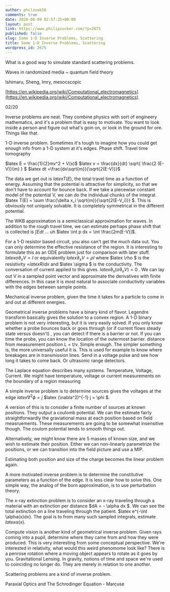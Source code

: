 ```yaml
---
author: philzook58
comments: true
date: 2020-08-09 02:57:25+00:00
layout: post
link: https://www.philipzucker.com/?p=2675
published: false
slug: Some 1-D Inverse Problems, Scattering
title: Some 1-D Inverse Problems, Scattering
wordpress_id: 2675
---
```





What is a good way to simulate standard scattering problems.







Waves in randomized media ~ quantum field theory







Ishimaru, Sheng, Imry, mesocscopic







[https://en.wikipedia.org/wiki/Computational_electromagnetics](https://en.wikipedia.org/wiki/Computational_electromagnetics)













02/20







Inverse problems are neat. They combine physics with sort of engineery mathematics, and it's a problem that is easy to motivate. You want to look inside a person and figure out what's goin on, or look in the ground for ore. Things like that.







1-D inverse problem. Sometimes it's tough to imagine how you could get enough info from a 1-D system at it's edges.  Phase shift. Travel time tomography







$latex E = \frac{1}{2}mv^2 + V(x)$  $latex v = \frac{dx}{dt} \sqrt{ \frac{2 (E-V)}{m} } $  $latex dt =\frac{dx\sqrt{m}}{\sqrt{2(E-V)}}$







The data we get out is $latex T(E)$, the total travel time as a function of energy. Assuming that the potential is attractive for simplicity, so that we don't have to account for bounce back. If we take a piecewise constant model of the potential V, we can do the individual chunks of the integral. $latex T(E) = \sum \frac{\delta x_i \sqrt{m}}{\sqrt{2(E-V_i)}}  $. This is obviously not uniquely solvable. It is completely symmetrical in the different potential.







The WKB approximation is a semiclassical approximation for waves. In addition to the rough travel time, we can estimate perhaps phase shift that is collected is $\int E dt$ ... uh $latex \int p dx  = \int \frac{2m(E-V)]$.  







For a 1-D resistor based circuit, you also can't get the much data out. You can only determine the effective resistance of the region. It is interesting to formulate this as an ODE problem just for comparison with later stuff. $latex \sigma \partial_x V = I$ or equivalently $latex \partial_x V = \rho I$ where $latex \rho $ is the resistivity =$latex R / dx$ and $latex \sigma $ is the conductivity. The conversation of current applied to this gives. $latex \partial_x (\sigma \partial_x V) = 0$ . We can lay out V in a sampled point vector and approximate the derivatives with finite differences. In this case it is most natural to associate conductivity variables with the edges between sample points.













Mechanical inverse problem, given the time it takes for a particle to come in and out at different energies.







Geometrical inverse problems have a binary kind of flavor. Legendre transform basically gives the solution to a convex region. A 1-D binary problem is not very interesting, but it is very easily solved. If you only know whether a probe bounces back or goes through (or if current flows steady state versus doesn't) , you can detect if there is a barrier or not. If you can time the probe, you can know the location of the outermost barrier. distance from measurement position L = t/v. Simple enough. The simpler something is, the more universally useful it is. This is used for example to know where breakages are in transmission lines. Send in a voltage  pulse and see how long it takes to come back. Or ultrasonic range detectors.







The Laplace equation describes many systems. Temperature, Voltage,  Current. We might have temperature, voltage or current measurements on the boundary of a region measuring







A simple inverse problem is to determine sources gives the voltages at the edge $latex \nabla^2 \phi = j$  $latex (\nabla^2)^{-1} j = \phi $.







A version of this is to consider a finite number of sources at known positions. They output a coulomb potential. We can the estimate fairly straightforwardly the graviational mass at each position based on field measruements. These measurements are going to be somewhat insensitive though. The coulom potential tends to smooth things out.







Alternatively, we might know there are 5 masses of known size, and we wish to estimate their position. Either we can non-linearly parametrize the positions, or we can transition into the field picture and use a MIP.







Estimating both position and size of the charge becomes the linear problem again.







A more motivated inverse problem is to determine the constitutive parameters as a function of the edge. It is less clear how to solve this. One simple way, the analog of the born approximation, is to use perturbation theory.







The x-ray extinction problem is to consider an x-ray traveling through a material with an extinction per distance $dA = - \alpha dx $. We can see the total extinction on a line traveling through the patient. $latex e^{-\int \alpha(x)dx}. The goal is to from many such sampled integrals, estimate $latex \alpha(x)$.







Compute vision is another kind of geometrical inverse problem. Given rays coming into a pupil, determine where they came from and how they were produced. This is very interesting from some conceptual perspective. We're interested in relativity, what would this weird phenomome look like? There is a penrose rotation where a moving object appears to rotate as it goes by you. Gravitational Lensing. In gravity, notions of time and space we're used to coinciding no longer do. They are merely in relation to one another.







Scattering problems are a kind of inverse problem.







Paraxial Optics and The Schrodinger Equation - Marcuse



